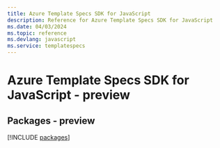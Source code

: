 ```yaml
---
title: Azure Template Specs SDK for JavaScript
description: Reference for Azure Template Specs SDK for JavaScript
ms.date: 04/03/2024
ms.topic: reference
ms.devlang: javascript
ms.service: templatespecs
---
```

# Azure Template Specs SDK for JavaScript - preview
## Packages - preview
[!INCLUDE [packages](template-specs-index.md)]